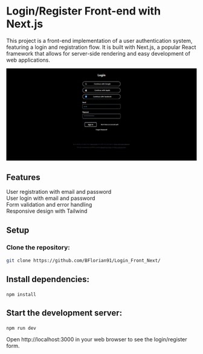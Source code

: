 # Login/Register Front-end with Next.js
This project is a front-end implementation of a user authentication system, featuring a login and registration flow. It is built with Next.js, a popular React framework that allows for server-side rendering and easy development of web applications.

![](https://github.com/BFlorian91/Login_Front_Next/blob/main/github_doc/login_page.png)

## Features
User registration with email and password  
User login with email and password  
Form validation and error handling  
Responsive design with Tailwind

## Setup

### Clone the repository:

```bash
git clone https://github.com/BFlorian91/Login_Front_Next/
```
## Install dependencies:
```npm install```

## Start the development server:
```npm run dev```

Open http://localhost:3000 in your web browser to see the login/register form.
